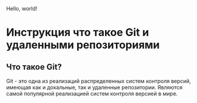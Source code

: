 Hello, world!
# Инструкция что такое Git и удаленными репозиториями

## Что такое Git?
Git - это одна из реализаций распределенных систем контроля версий, имеющая как и докальные, так и удаленные репозитории. Являются самой популярной реализацией систем контроля версией в мире.
